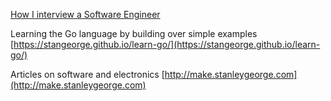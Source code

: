 [How I interview a Software Engineer](how-i-interview-a-software-engineer.md%)


Learning the Go language by building over simple examples [https://stangeorge.github.io/learn-go/](https://stangeorge.github.io/learn-go/)


Articles on software and electronics [http://make.stanleygeorge.com](http://make.stanleygeorge.com)
